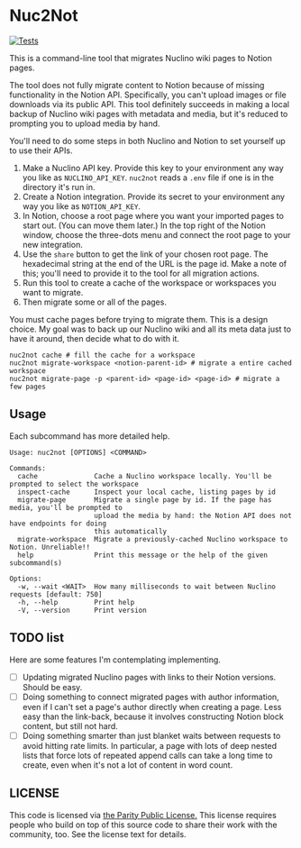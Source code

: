# Nuc2Not

[![Tests](https://github.com/ceejbot/nuc2not/actions/workflows/test.yaml/badge.svg)](https://github.com/ceejbot/nuc2not/actions/workflows/test.yaml)

This is a command-line tool that migrates Nuclino wiki pages to Notion pages.

The tool does not fully migrate content to Notion because of missing functionality in the Notion API. Specifically, you can't upload images or file downloads via its public API. This tool definitely succeeds in making a local backup of Nuclino wiki pages with metadata and media, but it's reduced to prompting you to upload media by hand.

You'll need to do some steps in both Nuclino and Notion to set yourself up to use their APIs.

1. Make a Nuclino API key. Provide this key to your environment any way you like as `NUCLINO_API_KEY`. `nuc2not` reads a `.env` file if one is in the directory it's run in.
2. Create a Notion integration. Provide its secret to your environment any way you like as `NOTION_API_KEY`.
3. In Notion, choose a root page where you want your imported pages to start out. (You can move them later.) In the top right of the Notion window, choose the three-dots menu and connect the root page to your new integration.
4. Use the `share` button to get the link of your chosen root page. The hexadecimal string at the end of the URL is the page id. Make a note of this; you'll need to provide it to the tool for all migration actions.
5. Run this tool to create a cache of the workspace or workspaces you want to migrate.
6. Then migrate some or all of the pages.

You must cache pages before trying to migrate them. This is a design choice. My goal was to back up our Nuclino wiki and all its meta data just to have it around, then decide what to do with it.

```text
nuc2not cache # fill the cache for a workspace
nuc2not migrate-workspace <notion-parent-id> # migrate a entire cached workspace
nuc2not migrate-page -p <parent-id> <page-id> <page-id> # migrate a few pages
```

## Usage

Each subcommand has more detailed help.

```text
Usage: nuc2not [OPTIONS] <COMMAND>

Commands:
  cache              Cache a Nuclino workspace locally. You'll be prompted to select the workspace
  inspect-cache      Inspect your local cache, listing pages by id
  migrate-page       Migrate a single page by id. If the page has media, you'll be prompted to
                     upload the media by hand: the Notion API does not have endpoints for doing
                     this automatically
  migrate-workspace  Migrate a previously-cached Nuclino workspace to Notion. Unreliable!!
  help               Print this message or the help of the given subcommand(s)

Options:
  -w, --wait <WAIT>  How many milliseconds to wait between Nuclino requests [default: 750]
  -h, --help         Print help
  -V, --version      Print version
  ```

## TODO list

Here are some features I'm contemplating implementing.

- [ ] Updating migrated Nuclino pages with links to their Notion versions. Should be easy.
- [ ] Doing something to connect migrated pages with author information, even if I can't set a page's author directly when creating a page. Less easy than the link-back, because it involves constructing Notion block content, but still not hard.
- [ ] Doing something smarter than just blanket waits between requests to avoid hitting rate limits. In particular, a page with lots of deep nested lists that force lots of repeated append calls can take a long time to create, even when it's not a lot of content in word count.

## LICENSE

This code is licensed via [the Parity Public License.](https://paritylicense.com) This license requires people who build on top of this source code to share their work with the community, too. See the license text for details.
